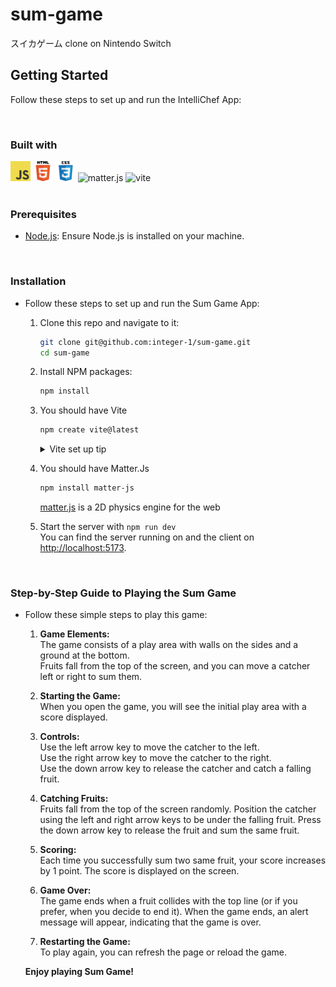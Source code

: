 # sum-game

スイカゲーム clone on Nintendo Switch


## Getting Started
Follow these steps to set up and run the IntelliChef App:

</br>

### Built with

<div>
  <img height="32px" src="https://raw.githubusercontent.com/github/explore/80688e429a7d4ef2fca1e82350fe8e3517d3494d/topics/javascript/javascript.png" alt="Javascript"/>
  <img height="32px" src="https://raw.githubusercontent.com/github/explore/80688e429a7d4ef2fca1e82350fe8e3517d3494d/topics/html/html.png" alt="HTML5"/>
  <img height="32px" src="https://raw.githubusercontent.com/github/explore/80688e429a7d4ef2fca1e82350fe8e3517d3494d/topics/css/css.png" alt="CSS"/>
  <img height="32px" src="https://brm.io/matter-js/img/matter-js.svg" alt="matter.js"/>
  <img height="32px" src="https://vitejs.dev/logo.svg" alt="vite"/>
</div>

</br>

### Prerequisites

- [Node.js](https://nodejs.org/): Ensure Node.js is installed on your machine.

</br>



### Installation
- Follow these steps to set up and run the Sum Game App:


  1. Clone this repo and navigate to it:
      ```sh
      git clone git@github.com:integer-1/sum-game.git
      cd sum-game
      ```

  2. Install NPM packages:

      ```sh
      npm install
      ```

  3. You should have Vite
      ```sh
      npm create vite@latest
      ```
      <details >
        <summary>Vite set up tip</summary>
          - Project name : sum-game </br>
          - Frame work : Vanilla </br>
          - Variant : JavaScript
      </details>

  4. You should have Matter.Js
      ```sh
      npm install matter-js
      ```

      [matter.js](https://brm.io/matter-js/)  is a 2D physics engine for the web

  5. Start the server with `npm run dev`<br>
      You can find the server running on and the client on [http://localhost:5173](http://localhost:5173).


</br>

### Step-by-Step Guide to Playing the Sum Game
- Follow these simple steps to play this game:

  1. **Game Elements:** </br>
    The game consists of a play area with walls on the sides and a ground at the bottom. </br>
    Fruits fall from the top of the screen, and you can move a catcher left or right to sum them.
  2. **Starting the Game:**</br>
    When you open the game, you will see the initial play area with a score displayed.

  3. **Controls:**</br>
    Use the left arrow key to move the catcher to the left. </br>
    Use the right arrow key to move the catcher to the right.</br>
    Use the down arrow key to release the catcher and catch a falling fruit.

  4. **Catching Fruits:** </br>
    Fruits fall from the top of the screen randomly.
    Position the catcher using the left and right arrow keys to be under the falling fruit.
    Press the down arrow key to release the fruit and sum the same fruit.

  5. **Scoring:**</br>
    Each time you successfully sum two same fruit, your score increases by 1 point.
    The score is displayed on the screen.

  6. **Game Over:**</br>
    The game ends when a fruit collides with the top line (or if you prefer, when you decide to end it).
    When the game ends, an alert message will appear, indicating that the game is over.

  7. **Restarting the Game:** </br>
    To play again, you can refresh the page or reload the game.

    
    **Enjoy playing Sum Game!**

</br>
